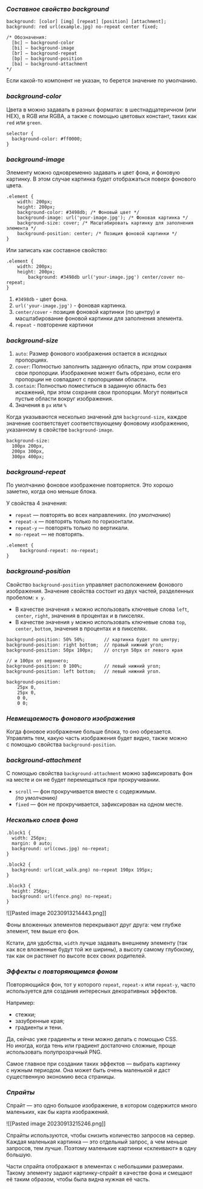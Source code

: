 ### _Составное свойство background_

```
background: [color] [img] [repeat] [position] [attachment];
background: red url(example.jpg) no-repeat center fixed;

/* Обозначения:
  [bc] — background-color
  [bi] — background-image
  [br] — background-repeat
  [bp] — background-position
  [ba] — background-attachment
*/
```

Если какой-то компонент не указан, то берется значение по умолчанию. 

### _background-color_

Цвета в можно задавать в разных форматах: в шестнадцатеричном (или HEX), в RGB или RGBA, а также с помощью цветовых констант, таких как `red` или `green`.

```
selector {
  background-color: #ff0000;
}
```

### _background-image_

Элементу можно одновременно задавать и цвет фона, и фоновую картинку. В этом случае картинка будет отображаться поверх фонового цвета.

```
.element {
    width: 200px;
    height: 200px;
    background-color: #3498db; /* Фоновый цвет */
    background-image: url('your-image.jpg'); /* Фоновая картинка */
    background-size: cover; /* Масштабировать картинку для заполнения элемента */
    background-position: center; /* Позиция фоновой картинки */
}
```

Или записать как составное свойство:

```
.element {
    width: 200px;
    height: 200px;
		background: #3498db url('your-image.jpg') center/cover no-repeat;
}
```

1. `#3498db` - цвет фона.
2. `url('your-image.jpg')` - фоновая картинка.
3. `center/cover` - позиция фоновой картинки (по центру) и масштабирование фоновой картинки для заполнения элемента.
4. `repeat` - повторение картинки

### *background-size*

1. `auto`: Размер фонового изображения остается в исходных пропорциях.
2. `cover`: Полностью заполнить заданную область, при этом сохраняя свои пропорции. Изображение может быть обрезано, если его пропорции не совпадают с пропорциями области.
3. `contain`: Полностью поместиться в заданную область без искажений, при этом сохраняя свои пропорции. Могут появиться пустые области вокруг изображения.
4. Значения в `px` или `%`

Когда указываются несколько значений для `background-size`, каждое значение соответствует соответствующему фоновому изображению, указанному в свойстве `background-image`.

```
background-size:
  100px 200px,
  200px 300px,
  300px 400px;
```

### _background-repeat_

По умолчанию фоновое изображение повторяется. Это хорошо заметно, когда оно меньше блока.

У свойства 4 значения:

- `repeat` — повторять во всех направлениях. (_по умолчанию_)
- `repeat-x` — повторять только по горизонтали.
- `repeat-y` — повторять только по вертикали.
- `no-repeat` — не повторять.

```
.element {
	 background-repeat: no-repeat;
}
```

### _background-position_

Свойство `background-position` управляет расположением фонового изображения. Значение свойства состоит из двух частей, разделенных пробелом: `x y`.

- В качестве значения `x` можно использовать ключевые слова `left`, `center`, `right`, значения в процентах и в пикселях.
- В качестве значения `y` можно использовать ключевые слова `top`, `center`, `bottom`, значения в процентах и в пикселях.

```
background-position: 50% 50%;       // картинка будет по центру;
background-position: right bottom;  // правый нижний угол;
background-position: 50px 100px;    // отступ 50px от левого края
																		// и 100px от верхнего;
background-position: 0 100%;        // левый нижний угол;
background-position: left bottom;   // левый нижний угол.
```

```
background-position:
    25px 0,
    25px 0,
    0 0,
    0 0;
```

### _Невмещаемость фонового изображения_

Когда фоновое изображение больше блока, то оно обрезается.
Управлять тем, какую часть изображения будет видно, также можно с помощью свойства `background-position`.

### _background-attachment_

С помощью свойства `background-attachment` можно зафиксировать фон на месте и он не будет перемещаться при прокручивании.

- `scroll` — фон прокручивается вместе с содержимым. _(по умолчанию)_
- `fixed` — фон не прокручивается, зафиксирован на одном месте.

### *Несколько слоев фона*

```
.block1 {
  width: 256px;
  margin: 0 auto;
  background: url(cows.jpg) no-repeat;
}

.block2 {
  background: url(cat_walk.png) no-repeat 190px 195px;
}

.block3 {
  height: 256px;
  background: url(fence.png) no-repeat;
}
```

 ![[Pasted image 20230913214443.png]]

Фоны вложенных элементов перекрывают друг друга: чем глубже элемент, тем выше его фон.

Кстати, для удобства, `width` лучше задавать внешнему элементу (так как все вложенные будут той же ширины), а высоту самому глубокому, так как он растянет по высоте всех своих родителей.

### *Эффекты с повторяющимся фоном*

Повторяющийся фон, тот у которого `repeat`, `repeat-x` или `repeat-y`, часто используется для создания интересных декоративных эффектов.

Например:

- стежки;
- зазубренные края;
- градиенты и тени.

Да, сейчас уже градиенты и тени можно делать с помощью CSS. Но иногда, когда тень или градиент достаточно сложные, проще использовать полупрозрачный PNG.

Самое главное при создании таких эффектов — выбрать картинку с нужным периодом. Она может быть очень маленькой и даст существенную экономию веса страницы.

### *Спрайты*

Спрайт — это одно большое изображение, в котором содержится много маленьких, как бы карта изображений.

![[Pasted image 20230913215246.png]]

Спрайты используются, чтобы снизить количество запросов на сервер. Каждая маленькая картинка — это отдельный запрос, а чем меньше запросов, тем лучше. Поэтому маленькие картинки «склеивают» в одну большую.

Части спрайта отображают в элементах с небольшими размерами. Такому элементу задают картинку-спрайт в качестве фона и смещают её таким образом, чтобы была видна нужная её часть.
